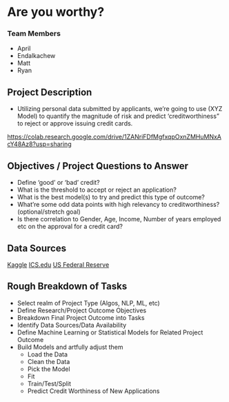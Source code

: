 # Are you worthy? 

### Team Members
- April
- Endalkachew
- Matt
- Ryan

##  Project Description
- Utilizing personal data submitted by applicants, we’re going to use (XYZ Model) to quantify the magnitude of risk and predict ‘creditworthiness” to reject or approve issuing credit cards.

https://colab.research.google.com/drive/1ZANriFDfMgfxqpOxnZMHuMNxAcY48Az8?usp=sharing


## Objectives / Project Questions to Answer

- Define ‘good’ or ‘bad’ credit?
- What is the threshold to accept or reject an application?
- What is the best model(s) to try and predict this type of outcome?
- What’re some odd data points with high relevancy to creditworthiness? (optional/stretch goal)
- Is there correlation to Gender, Age, Income, Number of years employed etc on the approval for a credit card?

## Data Sources
[Kaggle](https://www.kaggle.com/rikdifos/credit-card-approval-prediction)
[ICS.edu](https://archive.ics.uci.edu/ml/datasets/credit+approval)
[US Federal Reserve](https://www.federalreserve.gov/releases/g19/current/default.htm)

## Rough Breakdown of Tasks

- Select realm of Project Type (Algos, NLP, ML, etc)
- Define Research/Project Outcome Objectives
- Breakdown Final Project Outcome into Tasks
- Identify Data Sources/Data Availability
- Define Machine Learning or Statistical Models for Related Project Outcome
- Build Models and artfully adjust them
  - Load the Data
  - Clean the Data
  - Pick the Model
  - Fit
  - Train/Test/Split
  - Predict Credit Worthiness of New Applications
